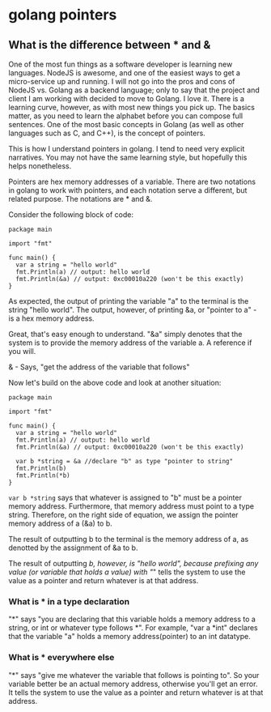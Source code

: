 # golang pointers 
## What is the difference between * and &

One of the most fun things as a software developer is learning new languages. NodeJS is awesome, and one of the easiest ways to get a micro-service up and running. I will not go into the pros and cons of NodeJS vs. Golang as a backend language; only to say that the project and client I am working with decided to move to Golang. I love it. There is a learning curve, however, as with most new things you pick up. The basics matter, as you need to learn the alphabet before you can compose full sentences. One of the most basic concepts in Golang (as well as other languages such as C, and C++), is the concept of pointers.

This is how I understand pointers in golang. I tend to need very explicit narratives. You may not have the same learning style, but hopefully this helps nonetheless. 

Pointers are hex memory addresses of a variable. There are two notations in golang to work with pointers, and each notation serve a different, but related purpose. The notations are * and &.

Consider the following block of code:

```
package main

import "fmt"

func main() {
  var a string = "hello world"
  fmt.Println(a) // output: hello world
  fmt.Println(&a) // output: 0xc00010a220 (won't be this exactly)
}
```
As expected, the output of printing the variable "a" to the terminal is the string "hello world". The output, however, of printing &a, or "pointer to a" - is a hex memory address.

Great, that's easy enough to understand. "&a" simply denotes that the system is to provide the memory address of the variable a. A reference if you will. 

& - Says, "get the address of the variable that follows"

Now let's build on the above code and look at another situation:


```
package main

import "fmt"

func main() {
  var a string = "hello world"
  fmt.Println(a) // output: hello world
  fmt.Println(&a) // output: 0xc00010a220 (won't be this exactly)

  var b *string = &a //declare "b" as type "pointer to string"
  fmt.Println(b)
  fmt.Println(*b)
}
```
`var b *string` says that whatever is assigned to "b" must be a pointer memory address. Furthermore, that memory address must point to a type string. Therefore, on the right side of equation, we assign the pointer memory address of a (&a) to b. 

The result of outputting b to the terminal is the memory address of a, as denotted by the assignment of &a to b.

The result of outputting *b, however, is "hello world", because prefixing any value (or variable that holds a value) with "*" tells the system to use the value as a pointer and return whatever is at that address. 

### What is * in a type declaration 
"*" says "you are declaring that this variable holds a memory address to a string, or int or whatever type follows *". For example, "var a *int" declares that the variable "a" holds a memory address(pointer) to an int datatype.

### What is * everywhere else

"*" says "give me whatever the variable that follows is pointing to". So your variable better be an actual memory address, otherwise you'll get an error. It tells the system to use the value as a pointer and return whatever is at that address.
